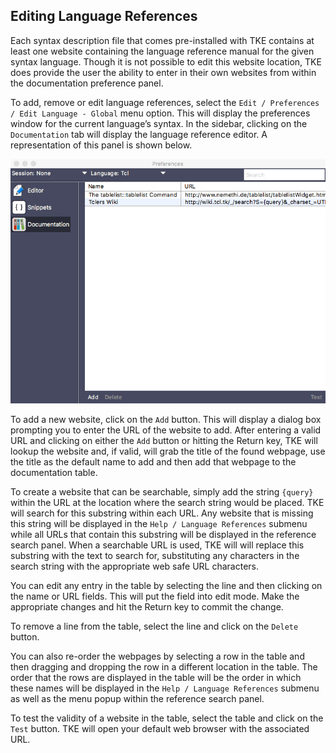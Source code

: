 ## Editing Language References

Each syntax description file that comes pre-installed with TKE contains at least one website containing the language reference manual for the given syntax language. Though it is not possible to edit this website location, TKE does provide the user the ability to enter in their own websites from within the documentation preference panel.

To add, remove or edit language references, select the `Edit / Preferences / Edit Language - Global` menu option. This will display the preferences window for the current language’s syntax. In the sidebar, clicking on the `Documentation` tab will display the language reference editor. A representation of this panel is shown below.

![](assets/Preferences-Documentation.png "Preferences Language-Specific Documentation Editor")

To add a new website, click on the `Add` button. This will display a dialog box prompting you to enter the URL of the website to add. After entering a valid URL and clicking on either the `Add` button or hitting the Return key, TKE will lookup the website and, if valid, will grab the title of the found webpage, use the title as the default name to add and then add that webpage to the documentation table.

To create a website that can be searchable, simply add the string `{query}` within the URL at the location where the search string would be placed. TKE will search for this substring within each URL. Any website that is missing this string will be displayed in the `Help / Language References` submenu while all URLs that contain this substring will be displayed in the reference search panel. When a searchable URL is used, TKE will will replace this substring with the text to search for, substituting any characters in the search string with the appropriate web safe URL characters.

You can edit any entry in the table by selecting the line and then clicking on the name or URL fields. This will put the field into edit mode. Make the appropriate changes and hit the Return key to commit the change.

To remove a line from the table, select the line and click on the `Delete` button.

You can also re-order the webpages by selecting a row in the table and then dragging and dropping the row in a different location in the table. The order that the rows are displayed in the table will be the order in which these names will be displayed in the `Help / Language References` submenu as well as the menu popup within the reference search panel.

To test the validity of a website in the table, select the table and click on the `Test` button. TKE will open your default web browser with the associated URL.